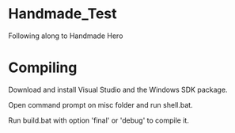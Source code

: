 # Handmade_Test
Following along to Handmade Hero

# Compiling
Download and install Visual Studio and the Windows SDK package.

Open command prompt on misc folder and run shell.bat.

Run build.bat with option 'final' or 'debug' to compile it.
